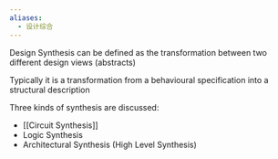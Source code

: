 ```yaml
---
aliases:
  - 设计综合
---
```

Design Synthesis can be defined as the transformation between two different design views (abstracts)

Typically it is a transformation from a behavioural specification into a structural description

Three kinds of synthesis are discussed:
- [[Circuit Synthesis]]
- Logic Synthesis
- Architectural Synthesis (High Level Synthesis)